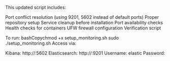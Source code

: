 This updated script includes:

Port conflict resolution (using 9201, 5602 instead of default ports)
Proper repository setup
Service cleanup before installation
Port availability checks
Health checks for containers
UFW firewall configuration
Verification script

To run:
bashCopychmod +x setup_monitoring.sh
sudo ./setup_monitoring.sh
Access via:

Kibana: http://<yourIP>:5602
Elasticsearch: http://<yourIp>:9201
Username: elastic
Password: <setpassword>

